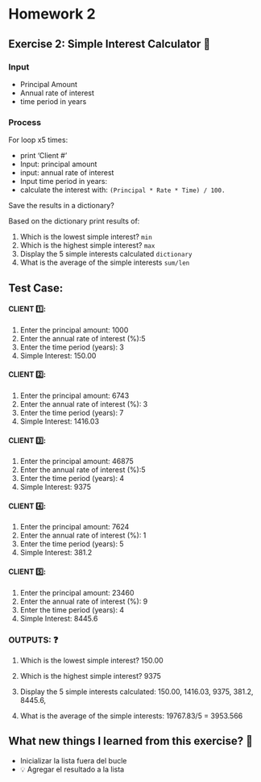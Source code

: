 # Homework 2

## Exercise 2: Simple Interest Calculator 🧮

 
### Input

- Principal Amount
- Annual rate of interest
- time period in years

### Process

For loop x5 times:

- print ‘Client #’
- Input: principal amount
- input: annual rate of interest
- Input time period in years:
- calculate the interest with: `(Principal * Rate * Time) / 100.`

Save the results in a dictionary? 

Based on the dictionary print results of: 

1. Which is the lowest simple interest? `min`
2. Which is the highest simple interest? `max`
3. Display the 5 simple interests calculated `dictionary`
4. What is the average of the simple interests `sum/len`

 
## Test Case:

#### CLIENT 1️⃣:

1) Enter the principal amount: 1000
2) Enter the annual rate of interest (%):5
3) Enter the time period (years): 3
4) Simple Interest: 150.00


#### CLIENT 2️⃣:

1) Enter the principal amount: 6743
2) Enter the annual rate of interest (%): 3
3) Enter the time period (years): 7
4) Simple Interest: 1416.03


#### CLIENT 3️⃣:

1) Enter the principal amount: 46875
2) Enter the annual rate of interest (%):5
3) Enter the time period (years): 4
4) Simple Interest: 9375


#### CLIENT 4️⃣:

1) Enter the principal amount: 7624
2) Enter the annual rate of interest (%): 1
3) Enter the time period (years): 5
4) Simple Interest: 381.2


#### CLIENT 5️⃣:

1) Enter the principal amount: 23460
2) Enter the annual rate of interest (%): 9
3) Enter the time period (years): 4
4) Simple Interest: 8445.6



### OUTPUTS: ❓

1) Which is the lowest simple interest?
150.00

2) Which is the highest simple interest?
9375

3) Display the 5 simple interests calculated:
150.00,
1416.03,
9375,
381.2,
8445.6,


4) What is the average of the simple interests:
19767.83/5 = 3953.566

## What new things I learned from this exercise? 🧠
- Inicializar la lista fuera del bucle
- 💡 Agregar el resultado a la lista 